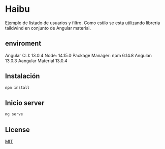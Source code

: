 # Haibu

Ejemplo de listado de usuarios y filtro.
Como estilo se esta utilizando libreria taildwind en conjunto de Angular material.

## enviroment

Angular CLI: 13.0.4
Node: 14.15.0
Package Manager: npm 6.14.8
Angular: 13.0.3
Aangular Material 13.0.4

## Instalación


```bash
npm install
```

## Inicio server

```bash
ng serve
```



## License
[MIT](https://choosealicense.com/licenses/mit/)
